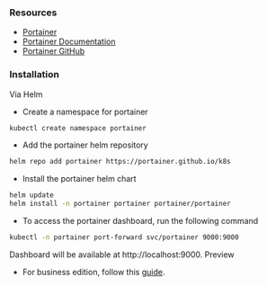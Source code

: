 ### Resources

- [Portainer](https://www.portainer.io/)
- [Portainer Documentation](https://documentation.portainer.io/)
- [Portainer GitHub](https://github.com/portainer/portainer)

### Installation

Via Helm

- Create a namespace for portainer

```bash
kubectl create namespace portainer
```

-  Add the portainer helm repository

```bash
helm repo add portainer https://portainer.github.io/k8s
```

- Install the portainer helm chart

```bash
helm update
helm install -n portainer portainer portainer/portainer 
```

- To access the portainer dashboard, run the following command

```bash
kubectl -n portainer port-forward svc/portainer 9000:9000
```

Dashboard will be available at http://localhost:9000. Preview

- For business edition, follow this [guide](https://install.portainer.io/).